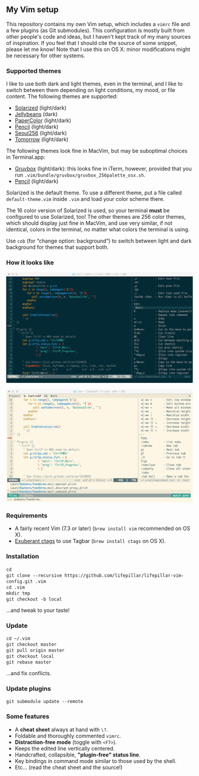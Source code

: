 ## My Vim setup

This repository contains my own Vim setup, which includes a `vimrc` file and a
few plugins (as Git submodules). This configuration is mostly built from other
people's code and ideas, but I haven't kept track of my many sources of
inspiration. If you feel that I should cite the source of some snippet, please
let me know! Note that I use this on OS X: minor modifications might be
necessary for other systems.

### Supported themes

I like to use both dark and light themes, even in the terminal, and I like to
switch between them depending on light conditions, my mood, or file content.
The following themes are supported:

- [Solarized](https://github.com/altercation/vim-colors-solarized) (light/dark)
- [Jellybeans](https://github.com/nanotech/jellybeans.vim) (dark)
- [PaperColor](https://github.com/NLKNguyen/papercolor-theme) (light/dark)
- [Pencil](https://github.com/reedes/vim-colors-pencil) (light/dark)
- [Seoul256](https://github.com/junegunn/seoul256.vim) (light/dark)
- [Tomorrow](https://github.com/chriskempson/vim-tomorrow-theme) (light/dark)

The following themes look fine in MacVim, but may be suboptimal choices in
Terminal.app:

- [Gruvbox](https://github.com/morhetz/gruvbox) (light/dark): this looks fine in
  iTerm, however, provided that you run
  `.vim/bundle/gruvbox/gruvbox_256palette_osx.sh`.
- [Pencil](https://github.com/reedes/vim-colors-pencil) (light/dark)

Solarized is the default theme. To use a different theme, put a file called
`default-theme.vim` inside `.vim` and load your color scheme there.

The 16 color version of Solarized is used, so your terminal **must** be
configured to use Solarized, too! The other themes are 256 color themes, which
should display just fine in MacVim, and use very similar, if not identical,
colors in the terminal, no matter what colors the terminal is using.

Use `cob` (for “change option: background”) to switch between light and dark
background for themes that support both.

### How it looks like

![Solarized Dark](screenshots/solarized_dark.png)

![Solarized Light](screenshots/solarized_light.png)

### Requirements

- A fairly recent Vim (7.3 or later) (`brew install vim` recommended on OS X).
- [Exuberant ctags](http://ctags.sourceforge.net) to use Tagbar (`brew install ctags` on OS X).

### Installation

    cd
    git clone --recursive https://github.com/lifepillar/lifepillar-vim-config.git .vim
    cd .vim
    mkdir tmp
    git checkout -b local

…and tweak to your taste!

### Update

    cd ~/.vim
    git checkout master
    git pull origin master
    git checkout local
    git rebase master

…and fix conflicts.

### Update plugins

    git submodule update --remote

###  Some features

- A **cheat sheet** always at hand with `\?`.
- Foldable and thoroughly commented `vimrc`.
- **Distraction-free mode** (toggle with `<F7>`).
- Keeps the edited line vertically centered.
- Handcrafted, collapsible, **"plugin-free" status line**.
- Key bindings in command mode similar to those used by the shell.
- Etc... (read the cheat sheet and the source!)


